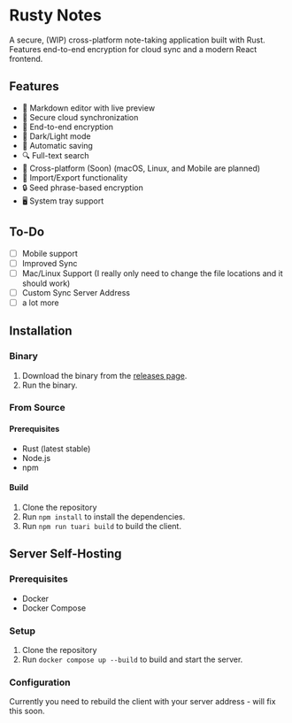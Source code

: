 # Rusty Notes

A secure, (WIP) cross-platform note-taking application built with Rust. Features end-to-end encryption for cloud sync and a modern React frontend.

## Features

- 📝 Markdown editor with live preview
- 🔄 Secure cloud synchronization
- 🔐 End-to-end encryption
- 🌙 Dark/Light mode
- 💾 Automatic saving
- 🔍 Full-text search
- 📱 Cross-platform (Soon) (macOS, Linux, and Mobile are planned)
- 💾 Import/Export functionality
- 🔒 Seed phrase-based encryption
- 🖥️ System tray support

## To-Do
- [ ] Mobile support
- [ ] Improved Sync
- [ ] Mac/Linux Support (I really only need to change the file locations and it should work)
- [ ] Custom Sync Server Address
- [ ] a lot more

## Installation

### Binary
1. Download the binary from the [releases page](https://github.com/0xgingi/rusty-notes/releases).
2. Run the binary.

### From Source

#### Prerequisites
- Rust (latest stable)
- Node.js
- npm

#### Build
1. Clone the repository
2. Run `npm install` to install the dependencies.
3. Run `npm run tuari build` to build the client.

## Server Self-Hosting

### Prerequisites
- Docker
- Docker Compose

### Setup
1. Clone the repository
2. Run `docker compose up --build` to build and start the server.

### Configuration
Currently you need to rebuild the client with your server address - will fix this soon.



